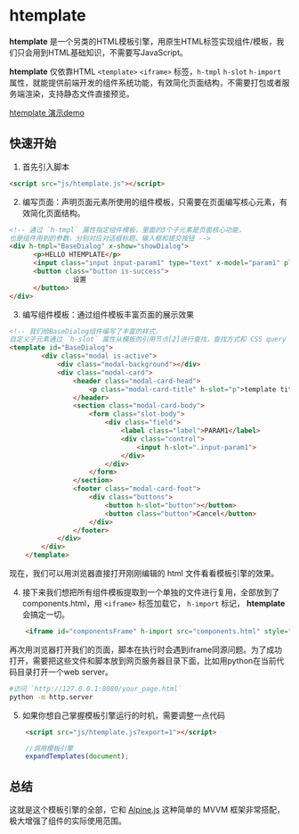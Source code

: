 # htemplate

**htemplate** 是一个另类的HTML模板引擎，用原生HTML标签实现组件/模板，我们只会用到HTML基础知识，不需要写JavaScript。


**htemplate** 仅依靠HTML `<template>` `<iframe>` 标签，`h-tmpl` `h-slot` `h-import` 属性，就能提供前端开发的组件系统功能，有效简化页面结构，不需要打包或者服务端渲染，支持静态文件直接预览。


[htemplate 演示demo](https://hwh008.github.io/htemplate/htemplate-test.html)


## 快速开始

1. 首先引入脚本

```html
<script src="js/htemplate.js"></script>
```

2. 编写页面：声明页面元素所使用的组件模板，只需要在页面编写核心元素，有效简化页面结构。

```html
<!-- 通过 `h-tmpl` 属性指定组件模板，里面的3个子元素是页面核心功能，
也是组件用到的参数，分别对应对话框标题、输入框和提交按钮 -->
<div h-tmpl="BaseDialog" x-show="showDialog">
      <p>HELLO HTEMPLATE</p>
      <input class="input input-param1" type="text" x-model="param1" placeholder="input something">
      <button class="button is-success">
                设置
      </button>
</div>
```


3. 编写组件模板：通过组件模板丰富页面的展示效果

```html
<!-- 我们给BaseDialog组件编写了丰富的样式，
自定义子元素通过 `h-slot` 属性从模板的引用节点[2]进行查找，查找方式和 CSS query 相同-->
<template id="BaseDialog">
        <div class="modal is-active">
            <div class="modal-background"></div>
            <div class="modal-card">
                <header class="modal-card-head">
                    <p class="modal-card-title" h-slot="p">template title</p>
                </header>
                <section class="modal-card-body">
                    <form class="slot-body">
                        <div class="field">
                            <label class="label">PARAM1</label>
                            <div class="control">
                                <input h-slot=".input-param1">
                            </div>
                        </div>
                    </form>
                </section>
                <footer class="modal-card-foot">
                    <div class="buttons">
                        <button h-slot="button"></button>
                        <button class="button">Cancel</button>
                    </div>
                </footer>
            </div>
        </div>
    </template>
```


现在，我们可以用浏览器直接打开刚刚编辑的 html 文件看看模板引擎的效果。

4. 接下来我们想把所有组件模板提取到一个单独的文件进行复用，全部放到了components.html，用 `<iframe>` 标签加载它， `h-import` 标记， **htemplate** 会搞定一切。

```html
    <iframe id="componentsFrame" h-import src="components.html" style="display: none;"></iframe>
```

再次用浏览器打开我们的页面，脚本在执行时会遇到iframe同源问题。为了成功打开，需要把这些文件和脚本放到网页服务器目录下面，比如用python在当前代码目录打开一个web server。

```bash
#访问 `http://127.0.0.1:8080/your_page.html`
python -m http.server
```

5. 如果你想自己掌握模板引擎运行的时机，需要调整一点代码

```html
    <script src="js/htemplate.js?export=1"></script>
```

```js
    //调用模板引擎
    expandTemplates(document);
```

## 总结
这就是这个模板引擎的全部，它和 [Alpine.js](https://alpinejs.dev/start-here) 这种简单的 MVVM 框架非常搭配，极大增强了组件的实际使用范围。
